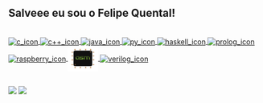## Salveee eu sou o Felipe Quental!
<div align="center">
  <a href="https://github.com/FQuental">
</div>
<div style="display: inline_block"><br>
  <img align="center" alt="c_icon" height="30" width="40" src="https://cdn.jsdelivr.net/gh/devicons/devicon/icons/c/c-original.svg">
  <img align="center" alt="c++_icon" height="30" width="40" src="https://cdn.jsdelivr.net/gh/devicons/devicon/icons/cplusplus/cplusplus-original.svg">
  <img align="center" alt="java_icon" height="30" width="40" src="https://cdn.jsdelivr.net/gh/devicons/devicon/icons/java/java-original.svg">
  <img align="center" alt="py_icon" height="30" width="40" src="https://cdn.jsdelivr.net/gh/devicons/devicon/icons/python/python-original.svg">
  <img align="center" alt="haskell_icon" height="30" width="40" src="https://cdn.jsdelivr.net/gh/devicons/devicon/icons/haskell/haskell-original.svg">
  <img align="center" alt="prolog_icon" height="30" width="40" src="https://starbeamrainbowlabs.com/images/logos/swi-prolog.svg">
  <img align="center" alt="raspberry_icon" height="30" width="40" src="https://cdn.jsdelivr.net/gh/devicons/devicon/icons/raspberrypi/raspberrypi-original.svg">
  <img align="center" alt="assembly_icon" height="50" width="60" src="https://raw.githubusercontent.com/github/explore/e495457f5ff28c343f9e422f8e3cf80fd3e80890/topics/assembly/assembly.png">
  <img align="center" alt="verilog_icon" height="30" width="40" src="https://static-00.iconduck.com/assets.00/file-type-verilog-icon-256x256-goe8p7qm.png">

</div>
  
  ##
 <div> 
  <a href = "mailto:felipedoquental@gmail.com"><img src="https://img.shields.io/badge/-Gmail-%23333?style=for-the-badge&logo=gmail&logoColor=white" target="_blank"></a>
  <a href="https://www.linkedin.com/in/felipe-quental-058a17205/" target="_blank"><img src="https://img.shields.io/badge/-LinkedIn-%230077B5?style=for-the-badge&logo=linkedin&logoColor=white" target="_blank"></a> 
 
 
</div>
